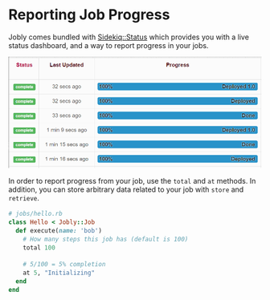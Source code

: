 # Reporting Job Progress

Jobly comes bundled with
[Sidekiq::Status](https://github.com/utgarda/sidekiq-status)
which provides you with a live status dashboard, and a way to report
progress in your jobs.

![](/assets/screen.gif)

In order to report progress from your job, use the `total` and `at` methods.
In addition, you can store arbitrary data related to your job with `store`
and `retrieve`.

```ruby
# jobs/hello.rb
class Hello < Jobly::Job
  def execute(name: 'bob')
    # How many steps this job has (default is 100)
    total 100 

    # 5/100 = 5% completion
    at 5, "Initializing"
  end
end
```
